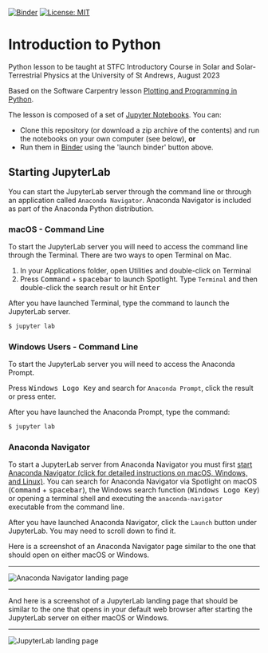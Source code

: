 [![Binder](https://mybinder.org/badge_logo.svg)](https://mybinder.org/v2/gh/StAResComp/stfc-solar-summer-school-python/HEAD) [![License: MIT](https://img.shields.io/badge/License-MIT-yellow.svg)](https://opensource.org/licenses/MIT)

# Introduction to Python

Python lesson to be taught at STFC Introductory Course in Solar and Solar-Terrestrial Physics at the University of St Andrews, August 2023

Based on the Software Carpentry lesson [Plotting and Programming in Python](http://swcarpentry.github.io/python-novice-gapminder/index.html).

The lesson is composed of a set of [Jupyter Notebooks](https://jupyter.org). You can:
 - Clone this repository (or download a zip archive of the contents) and run the notebooks on your own computer (see below), **or**
 - Run them in [Binder](https://mybinder.org/) using the 'launch binder' button above.

## Starting JupyterLab

You can start the JupyterLab server through the command line or through an application called `Anaconda Navigator`. Anaconda Navigator is included as part of the Anaconda Python distribution.

### macOS - Command Line

To start the JupyterLab server you will need to access the command line through the Terminal.
There are two ways to open Terminal on Mac.

1. In your Applications folder, open Utilities and double-click on Terminal
2. Press <kbd>Command</kbd> + <kbd>spacebar</kbd> to launch Spotlight. Type `Terminal` and then
  double-click the search result or hit <kbd>Enter</kbd>

After you have launched Terminal, type the command to launch the JupyterLab server.

```bash
$ jupyter lab
```

### Windows Users - Command Line

To start the JupyterLab server you will need to access the Anaconda Prompt.

Press <kbd>Windows Logo Key</kbd> and search for `Anaconda Prompt`, click the result or press enter.

After you have launched the Anaconda Prompt, type the command:

```bash
$ jupyter lab
```

### Anaconda Navigator

To start a JupyterLab server from Anaconda Navigator you must first [start Anaconda Navigator (click for detailed instructions on macOS, Windows, and Linux)](https://docs.anaconda.com/free/navigator/getting-started/#navigator-starting-navigator). You can search for Anaconda Navigator via Spotlight on macOS (<kbd>Command</kbd> + <kbd>spacebar</kbd>), the Windows search function (<kbd>Windows Logo Key</kbd>) or opening a terminal shell and executing the `anaconda-navigator` executable from the command line.

After you have launched Anaconda Navigator, click the `Launch` button under JupyterLab. You may need to scroll down to find it.

Here is a screenshot of an Anaconda Navigator page similar to the one that should open on either macOS or Windows.

---

![Anaconda Navigator landing page](http://swcarpentry.github.io/python-novice-gapminder/fig/0_anaconda_navigator_landing_page.png)

---

And here is a screenshot of a JupyterLab landing page that should be similar to the one that opens in your
default web browser after starting the JupyterLab server on either macOS or Windows.

---

![JupyterLab landing page](http://swcarpentry.github.io/python-novice-gapminder/fig/0_jupyterlab_landing_page.png)
